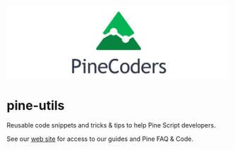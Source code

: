 ![logo](images/PineCoders.png "Pine")

# pine-utils
Reusable code snippets and tricks & tips to help Pine Script developers.

See our [web site](http://pinecoders.com) for access to our guides and Pine FAQ & Code.
